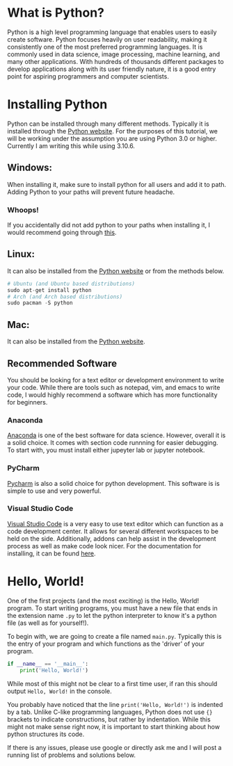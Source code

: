 # What is Python?
Python is a high level programming language that enables users to easily create software. Python focuses heavily on user readability, making it consistently one of the most preferred programming languages. It is commonly used in data science, image processing, machine learning, and many other applications. With hundreds of thousands different packages to develop applications along with its user friendly nature, it is a good entry point for aspiring programmers and computer scientists.
# Installing Python
Python can be installed through many different methods. Typically it is installed through the [Python website](https://www.python.org/). For the purposes of this tutorial, we will be working under the assumption you are using Python 3.0 or higher. Currently I am writing this while using 3.10.6. 
## Windows:
When installing it, make sure to install python for all users and add it to path. Adding Python to your paths will prevent future headache.
### Whoops!
If you accidentally did not add python to your paths when installing it, I would recommend going through [this](https://realpython.com/add-python-to-path/).
## Linux:
It can also be installed from the [Python website](https://www.python.org/) or from the methods below.

```py 
# Ubuntu (and Ubuntu based distributions)
sudo apt-get install python
# Arch (and Arch based distributions)
sudo pacman -S python
```
## Mac:
It can also be installed from the [Python website](https://www.python.org/).

## Recommended Software
You should be looking for a text editor or development environment to write your code. While there are tools such as notepad, vim, and emacs to write code, I would highly recommend a software which has more functionality for beginners. 
### Anaconda
[Anaconda](https://www.anaconda.com/) is one of the best software for data science. However, overall it is a solid choice. It comes with section code runnning for easier debugging. To start with, you must install either jupeyter lab or jupyter notebook.
### PyCharm
[Pycharm](https://www.jetbrains.com/pycharm/) is also a solid choice for python development. This software is is simple to use and very powerful.
### Visual Studio Code
[Visual Studio Code](https://code.visualstudio.com/) is a very easy to use text editor which can function as a code development center. It allows for several different workspaces to be held on the side. Additionally, addons can help assist in the development process as well as make code look nicer. For the documentation for installing, it can be found [here](https://code.visualstudio.com/docs/python/python-tutorial). 

# Hello, World!
One of the first projects (and the most exciting) is the Hello, World! program. To start writing programs, you must have a new file that ends in the extension name ``.py`` to let the python interpreter to know it's a python file (as well as for yourself!).

To begin with, we are going to create a file named ``main.py``. Typically this is the entry of your program and which functions as the 'driver' of your program.

```py
if __name__ == '__main__':
    print('Hello, World!')
```
While most of this might not be clear to a first time user, if ran this should output ``Hello, World!`` in the console. 

You probably have noticed that the line ``print('Hello, World!')`` is indented by a tab. Unlike C-like programming languages, Python does not use ``{}`` brackets to indicate constructions, but rather by indentation. While this might not make sense right now, it is important to start thinking about how python structures its code.

If there is any issues, please use google or directly ask me and I will post a running list of problems and solutions below.

